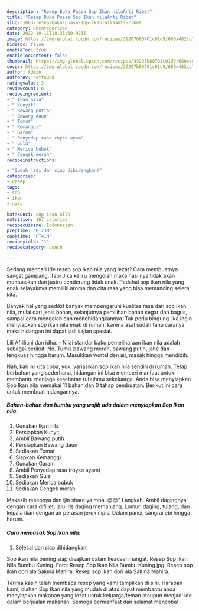 ```yaml
---
description: "Resep Buka Puasa Sop Ikan nilaAnti Ribet"
title: "Resep Buka Puasa Sop Ikan nilaAnti Ribet"
slug: 1663-resep-buka-puasa-sop-ikan-nilaanti-ribet
category: Uncategorized
date: 2022-10-11T18:35:50.923Z
image: https://img-global.cpcdn.com/recipes/39207b80701c01d9/680x482cq70/sop-ikan-nila-foto-resep-utama.jpg
hideToc: false
enableToc: true
enableTocContent: false
thumbnail: https://img-global.cpcdn.com/recipes/39207b80701c01d9/680x482cq70/sop-ikan-nila-foto-resep-utama.jpg
cover: https://img-global.cpcdn.com/recipes/39207b80701c01d9/680x482cq70/sop-ikan-nila-foto-resep-utama.jpg
author: Admin
authorAv: notfound
ratingvalue: 3
reviewcount: 6
recipeingredient:
- " Ikan nila"
- " Kunyit"
- " Bawang putih"
- " Bawang daun"
- " Tomat"
- " Kemanggi"
- " Garam"
- " Penyedap rasa royko ayam"
- " Gula"
- " Merica bubuk"
- " Cengek merah"
recipeinstructions:

- "Sudah jadi dan siap dihidangkan!"
categories:
- Resep
tags:
- sop
- ikan
- nila

katakunci: sop ikan nila 
nutrition: 167 calories
recipecuisine: Indonesian
preptime: "PT23M"
cooktime: "PT41M"
recipeyield: "1"
recipecategory: Lunch

---
```



Sedang mencari ide resep sop ikan nila yang lezat? Cara membuatnya sangat gampang. Tapi Jika keliru mengolah maka hasilnya tidak akan memuaskan dan justru cenderung tidak enak. Padahal sop ikan nila yang enak selayaknya memiliki aroma dan cita rasa yang bisa memancing selera kita.


Banyak hal yang sedikit banyak mempengaruhi kualitas rasa dari sop ikan nila, mulai dari jenis bahan, selanjutnya pemilihan bahan segar dan bagus, sampai cara mengolah dan menghidangkannya. Tak perlu bingung jika ingin menyiapkan sop ikan nila enak di rumah, karena asal sudah tahu caranya maka hidangan ini dapat jadi sajian spesial.

Lili Afriliani dan idha. - Nilai standar baku pemeliharaan ikan nila adalah sebagai berikut: No. Tumis bawang merah, bawang putih, jahe dan lengkuas hingga harum. Masukkan wortel dan air, masak hingga mendidih.


Nah, kali ini kita coba, yuk, variasikan sop ikan nila sendiri di rumah. Tetap berbahan yang sederhana, hidangan ini bisa memberi manfaat untuk membantu menjaga kesehatan tubuhmu sekeluarga. Anda bisa menyiapkan Sop Ikan nila memakai 11 bahan dan 0 tahap pembuatan. Berikut ini cara untuk membuat hidangannya.

<!--inarticleads1-->

##### Bahan-bahan dan bumbu yang wajib ada dalam menyiapkan Sop Ikan nila:

1. Gunakan  Ikan nila
1. Persiapkan  Kunyit
1. Ambil  Bawang putih
1. Persiapkan  Bawang daun
1. Sediakan  Tomat
1. Siapkan  Kemanggi
1. Gunakan  Garam
1. Ambil  Penyedap rasa (royko ayam)
1. Sediakan  Gula
1. Sediakan  Merica bubuk
1. Sediakan  Cengek merah


Makasih resepnya dan ijin share ya mba. 😊😊&#34; Langkah. Ambil dagingnya dengan cara difillet, lalu iris daging memanjang. Lumuri daging, tulang, dan kepala ikan dengan air perasan jeruk nipis. Dalam panci, sangrai ebi hingga harum. 

<!--inarticleads2-->

##### Cara memasak Sop Ikan nila:


1. Selesai dan siap dihidangkan!

Sop ikan nila bening siap disajikan dalam keadaan hangat. Resep Sop Ikan Nila Bumbu Kuning. Foto: Resep Sop Ikan Nila Bumbu Kuning.jpg. Resep sop ikan dori ala Saluna Mahira. Resep sop ikan dori ala Saluna Mahira. 

Terima kasih telah membaca resep yang kami tampilkan di sini. Harapan kami, olahan Sop Ikan nila yang mudah di atas dapat membantu anda menyiapkan makanan yang lezat untuk keluarga/teman ataupun menjadi ide dalam berjualan makanan. Semoga bermanfaat dan selamat mencoba!
